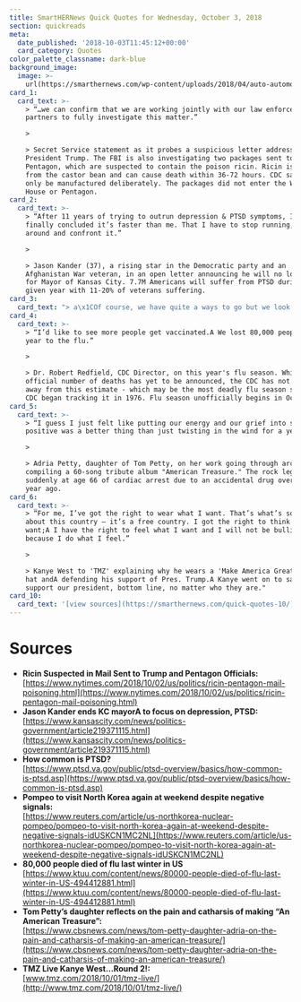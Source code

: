 ```yaml
---
title: SmartHERNews Quick Quotes for Wednesday, October 3, 2018
section: quickreads
meta:
  date_published: '2018-10-03T11:45:12+00:00'
  card_category: Quotes
color_palette_classname: dark-blue
background_image:
  image: >-
    url(https://smarthernews.com/wp-content/uploads/2018/04/auto-automobile-blur-532001-scaled.jpg)
card_1:
  card_text: >-
    > “…we can confirm that we are working jointly with our law enforcement
    partners to fully investigate this matter.”

    > 

    > Secret Service statement as it probes a suspicious letter addressed to
    President Trump. The FBI is also investigating two packages sent to the
    Pentagon, which are suspected to contain the poison ricin. Ricin is made
    from the castor bean and can cause death within 36-72 hours. CDC says it can
    only be manufactured deliberately. The packages did not enter the White
    House or Pentagon.
card_2:
  card_text: >-
    > “After 11 years of trying to outrun depression & PTSD symptoms, I have
    finally concluded it’s faster than me. That I have to stop running, turn
    around and confront it.”

    > 

    > Jason Kander (37), a rising star in the Democratic party and an
    Afghanistan War veteran, in an open letter announcing he will no longer run
    for Mayor of Kansas City. 7.7M Americans will suffer from PTSD during a
    given year with 11-20% of veterans suffering.
card_3:
  card_text: "> a\x1COf course, we have quite a ways to go but we look forward to the next steps in this conversation.a\x1D\n> \n> State Department spokeswoman on U.S. Secretary of State Mike Pompeo's multi-country visit, which will include a visit with Kim Jong Un this Sunday in North Korea. This will be his 4th visit and he is expected to help plan a second meeting between Kim & President Trump."
card_4:
  card_text: >-
    > “I’d like to see more people get vaccinated.A We lost 80,000 people last
    year to the flu.”

    > 

    > Dr. Robert Redfield, CDC Director, on this year's flu season. While the
    official number of deaths has yet to be announced, the CDC has not backed
    away from this estimate - which may be the most deadly flu season since the
    CDC began tracking it in 1976. Flu season unofficially begins in October.
card_5:
  card_text: >-
    > “I guess I just felt like putting our energy and our grief into something
    positive was a better thing than just twisting in the wind for a year.”

    > 

    > Adria Petty, daughter of Tom Petty, on her work going through archives,
    compiling a 60-song tribute album "American Treasure." The rock legend died
    suddenly at age 66 of cardiac arrest due to an accidental drug overdose one
    year ago.
card_6:
  card_text: >-
    > “For me, I’ve got the right to wear what I want. That’s what’s so dope
    about this country – it’s a free country. I got the right to think what I
    want;A I have the right to feel what I want and I will not be bullied
    because I do what I feel.”

    > 

    > Kanye West to 'TMZ' explaining why he wears a 'Make America Great Again'
    hat andA defending his support of Pres. Trump.A Kanye went on to say "I
    support our president, bottom line, no matter who they are."
card_10:
  card_text: '[view sources](https://smarthernews.com/quick-quotes-10/)'
---
```

Sources
=======

*   **Ricin Suspected in Mail Sent to Trump and Pentagon Officials:**  
    [https://www.nytimes.com/2018/10/02/us/politics/ricin-pentagon-mail-poisoning.html](https://www.nytimes.com/2018/10/02/us/politics/ricin-pentagon-mail-poisoning.html)
*   **Jason Kander ends KC mayorA to focus on depression, PTSD:**  
    [https://www.kansascity.com/news/politics-government/article219371115.html](https://www.kansascity.com/news/politics-government/article219371115.html)
*   **How common is PTSD?**  
    [https://www.ptsd.va.gov/public/ptsd-overview/basics/how-common-is-ptsd.asp](https://www.ptsd.va.gov/public/ptsd-overview/basics/how-common-is-ptsd.asp)
*   **Pompeo to visit North Korea again at weekend despite negative signals:**  
    [https://www.reuters.com/article/us-northkorea-nuclear-pompeo/pompeo-to-visit-north-korea-again-at-weekend-despite-negative-signals-idUSKCN1MC2NL](https://www.reuters.com/article/us-northkorea-nuclear-pompeo/pompeo-to-visit-north-korea-again-at-weekend-despite-negative-signals-idUSKCN1MC2NL)
*   **80,000 people died of flu last winter in US**  
    [https://www.ktuu.com/content/news/80000-people-died-of-flu-last-winter-in-US-494412881.html](https://www.ktuu.com/content/news/80000-people-died-of-flu-last-winter-in-US-494412881.html)
*   **Tom Petty’s daughter reflects on the pain and catharsis of making “An American Treasure”:**  
    [https://www.cbsnews.com/news/tom-petty-daughter-adria-on-the-pain-and-catharsis-of-making-an-american-treasure/](https://www.cbsnews.com/news/tom-petty-daughter-adria-on-the-pain-and-catharsis-of-making-an-american-treasure/)
*   **TMZ Live Kanye West…Round 2!:**  
    [www.tmz.com/2018/10/01/tmz-live/](http://www.tmz.com/2018/10/01/tmz-live/)